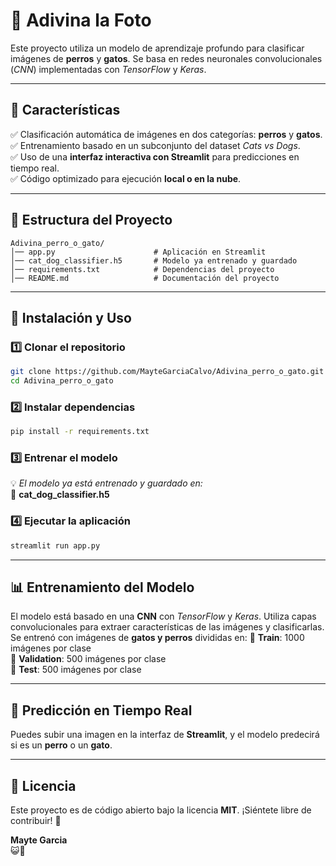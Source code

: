 # 🐾 Adivina la Foto

Este proyecto utiliza un modelo de aprendizaje profundo para clasificar imágenes de **perros** y **gatos**. Se basa en redes neuronales convolucionales (*CNN*) implementadas con *TensorFlow* y *Keras*.

---
## 📌 Características
✅ Clasificación automática de imágenes en dos categorías: **perros** y **gatos**.  
✅ Entrenamiento basado en un subconjunto del dataset *Cats vs Dogs*.  
✅ Uso de una **interfaz interactiva con Streamlit** para predicciones en tiempo real.  
✅ Código optimizado para ejecución **local o en la nube**.  

---
## 📁 Estructura del Proyecto
```plaintext
Adivina_perro_o_gato/
│── app.py                      # Aplicación en Streamlit
│── cat_dog_classifier.h5       # Modelo ya entrenado y guardado
│── requirements.txt            # Dependencias del proyecto
│── README.md                   # Documentación del proyecto
```

---
## 🚀 Instalación y Uso

### 1️⃣ Clonar el repositorio
```bash
git clone https://github.com/MayteGarciaCalvo/Adivina_perro_o_gato.git
cd Adivina_perro_o_gato
```

### 2️⃣ Instalar dependencias
```bash
pip install -r requirements.txt
```

### 3️⃣ Entrenar el modelo
💡 *El modelo ya está entrenado y guardado en:*  
📂 **cat_dog_classifier.h5**

### 4️⃣ Ejecutar la aplicación
```bash
streamlit run app.py
```

---
## 📊 Entrenamiento del Modelo
El modelo está basado en una **CNN** con *TensorFlow* y *Keras*. Utiliza capas convolucionales para extraer características de las imágenes y clasificarlas. Se entrenó con imágenes de **gatos y perros** divididas en:
📌 **Train**: 1000 imágenes por clase  
📌 **Validation**: 500 imágenes por clase  
📌 **Test**: 500 imágenes por clase  

---
## 🎯 Predicción en Tiempo Real
Puedes subir una imagen en la interfaz de **Streamlit**, y el modelo predecirá si es un **perro** o un **gato**.

---
## 📜 Licencia
Este proyecto es de código abierto bajo la licencia **MIT**. ¡Siéntete libre de contribuir! 🚀  

**Mayte Garcia**  
😺🐶
